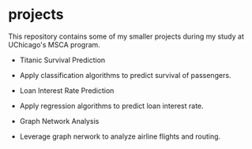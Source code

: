 # projects
This repository contains some of my smaller projects during my study at UChicago's MSCA program. 

* Titanic Survival Prediction 
- Apply classification algorithms to predict survival of passengers. 

* Loan Interest Rate Prediction 
- Apply regression algorithms to predict loan interest rate. 

* Graph Network Analysis
- Leverage graph nerwork to analyze airline flights and routing. 

